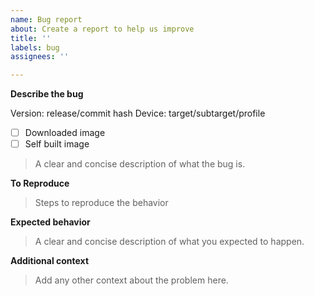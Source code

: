 ```yaml
---
name: Bug report
about: Create a report to help us improve
title: ''
labels: bug
assignees: ''

---
```


**Describe the bug**

Version: release/commit hash
Device: target/subtarget/profile
- [ ] Downloaded image
- [ ] Self built image

> A clear and concise description of what the bug is.

**To Reproduce**

> Steps to reproduce the behavior

**Expected behavior**

> A clear and concise description of what you expected to happen.

**Additional context**

> Add any other context about the problem here.
